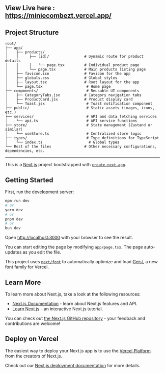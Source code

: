 ## View Live here : https://miniecombezt.vercel.app/
## Project Structure 
```
root/  
├── app/  
│    ├── products/  
│    │     ├── [id]/                # Dynamic route for product details  
│    │     │   └── page.tsx         # Individual product page  
│    │     └── page.tsx             # Main products listing page  
│    ├── favicon.ico                # Favicon for the app  
│    ├── globals.css                # Global styles  
│    ├── layout.tsx                 # Root layout for the app  
│    └── page.tsx                    # Home page  
├── components/                      # Reusable UI components  
│    ├── CategoryTabs.jsx           # Category navigation tabs  
│    ├── ProductCard.jsx            # Product display card  
│    └── Toast.jsx                   # Toast notification component  
├── public/                          # Static assets (images, icons, etc.)  
├── services/                        # API and data fetching services  
│    └── api.ts                      # API service functions  
├── store/                           # State management (Zustand or similar)  
│    └── useStore.ts                 # Centralized store logic  
├── types/                           # Type definitions for TypeScript  
│    └── index.ts                     # Global types  
└── Rest of the files               # Other necessary configurations, dependencies, etc.  
```

---
This is a [Next.js](https://nextjs.org) project bootstrapped with [`create-next-app`](https://nextjs.org/docs/app/api-reference/cli/create-next-app).

## Getting Started

First, run the development server:

```bash
npm run dev
# or
yarn dev
# or
pnpm dev
# or
bun dev
```

Open [http://localhost:3000](http://localhost:3000) with your browser to see the result.

You can start editing the page by modifying `app/page.tsx`. The page auto-updates as you edit the file.

This project uses [`next/font`](https://nextjs.org/docs/app/building-your-application/optimizing/fonts) to automatically optimize and load [Geist](https://vercel.com/font), a new font family for Vercel.

## Learn More

To learn more about Next.js, take a look at the following resources:

- [Next.js Documentation](https://nextjs.org/docs) - learn about Next.js features and API.
- [Learn Next.js](https://nextjs.org/learn) - an interactive Next.js tutorial.

You can check out [the Next.js GitHub repository](https://github.com/vercel/next.js) - your feedback and contributions are welcome!

## Deploy on Vercel

The easiest way to deploy your Next.js app is to use the [Vercel Platform](https://vercel.com/new?utm_medium=default-template&filter=next.js&utm_source=create-next-app&utm_campaign=create-next-app-readme) from the creators of Next.js.

Check out our [Next.js deployment documentation](https://nextjs.org/docs/app/building-your-application/deploying) for more details.
